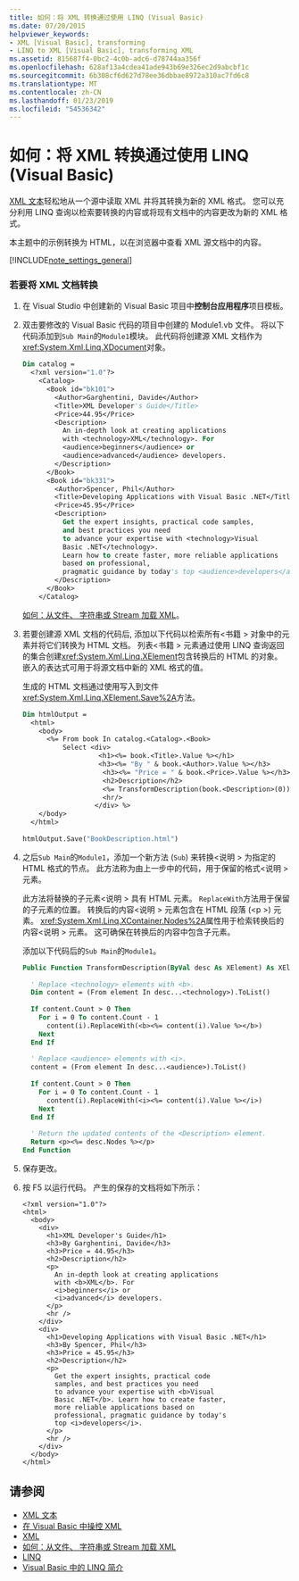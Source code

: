 ```yaml
---
title: 如何：将 XML 转换通过使用 LINQ (Visual Basic)
ms.date: 07/20/2015
helpviewer_keywords:
- XML [Visual Basic], transforming
- LINQ to XML [Visual Basic], transforming XML
ms.assetid: 815687f4-0bc2-4c0b-adc6-d78744aa356f
ms.openlocfilehash: 628af13a4cdea41ade943b69e326ec2d9abcbf1c
ms.sourcegitcommit: 6b308cf6d627d78ee36dbbae8972a310ac7fd6c8
ms.translationtype: MT
ms.contentlocale: zh-CN
ms.lasthandoff: 01/23/2019
ms.locfileid: "54536342"
---
```

# <a name="how-to-transform-xml-by-using-linq-visual-basic"></a>如何：将 XML 转换通过使用 LINQ (Visual Basic)
[XML 文本](../../../../visual-basic/language-reference/xml-literals/index.md)轻松地从一个源中读取 XML 并将其转换为新的 XML 格式。 您可以充分利用 LINQ 查询以检索要转换的内容或将现有文档中的内容更改为新的 XML 格式。  
  
 本主题中的示例转换为 HTML，以在浏览器中查看 XML 源文档中的内容。  
  
[!INCLUDE[note_settings_general](~/includes/note-settings-general-md.md)]  
  
### <a name="to-transform-an-xml-document"></a>若要将 XML 文档转换  
  
1.  在 Visual Studio 中创建新的 Visual Basic 项目中**控制台应用程序**项目模板。  
  
2.  双击要修改的 Visual Basic 代码的项目中创建的 Module1.vb 文件。 将以下代码添加到`Sub Main`的`Module1`模块。 此代码将创建源 XML 文档作为<xref:System.Xml.Linq.XDocument>对象。  
  
    ```vb  
    Dim catalog =   
      <?xml version="1.0"?>  
        <Catalog>  
          <Book id="bk101">  
            <Author>Garghentini, Davide</Author>  
            <Title>XML Developer's Guide</Title>  
            <Price>44.95</Price>  
            <Description>  
              An in-depth look at creating applications  
              with <technology>XML</technology>. For   
              <audience>beginners</audience> or   
              <audience>advanced</audience> developers.  
            </Description>  
          </Book>  
          <Book id="bk331">  
            <Author>Spencer, Phil</Author>  
            <Title>Developing Applications with Visual Basic .NET</Title>  
            <Price>45.95</Price>  
            <Description>  
              Get the expert insights, practical code samples,   
              and best practices you need   
              to advance your expertise with <technology>Visual   
              Basic .NET</technology>.   
              Learn how to create faster, more reliable applications  
              based on professional,   
              pragmatic guidance by today's top <audience>developers</audience>.  
            </Description>  
          </Book>  
        </Catalog>  
    ```  
  
     [如何：从文件、 字符串或 Stream 加载 XML](../../../../visual-basic/programming-guide/language-features/xml/how-to-load-xml-from-a-file-string-or-stream.md)。  
  
3.  若要创建源 XML 文档的代码后, 添加以下代码以检索所有\<书籍 > 对象中的元素并将它们转换为 HTML 文档。 列表\<书籍 > 元素通过使用 LINQ 查询返回的集合创建<xref:System.Xml.Linq.XElement>包含转换后的 HTML 的对象。 嵌入的表达式可用于将源文档中新的 XML 格式的值。  
  
     生成的 HTML 文档通过使用写入到文件<xref:System.Xml.Linq.XElement.Save%2A>方法。  
  
    ```vb  
    Dim htmlOutput =   
      <html>  
        <body>  
          <%= From book In catalog.<Catalog>.<Book>   
              Select <div>  
                       <h1><%= book.<Title>.Value %></h1>  
                       <h3><%= "By " & book.<Author>.Value %></h3>  
                        <h3><%= "Price = " & book.<Price>.Value %></h3>  
                        <h2>Description</h2>  
                        <%= TransformDescription(book.<Description>(0)) %>  
                        <hr/>  
                      </div> %>  
        </body>  
      </html>  
  
    htmlOutput.Save("BookDescription.html")  
    ```  
  
4.  之后`Sub Main`的`Module1`，添加一个新方法 (`Sub`) 来转换\<说明 > 为指定的 HTML 格式的节点。 此方法称为由上一步中的代码，用于保留的格式\<说明 > 元素。  
  
     此方法将替换的子元素\<说明 > 具有 HTML 元素。 `ReplaceWith`方法用于保留的子元素的位置。 转换后的内容\<说明 > 元素包含在 HTML 段落 (\<p >) 元素。 <xref:System.Xml.Linq.XContainer.Nodes%2A>属性用于检索转换后的内容\<说明 > 元素。 这可确保在转换后的内容中包含子元素。  
  
     添加以下代码后的`Sub Main`的`Module1`。  
  
    ```vb  
    Public Function TransformDescription(ByVal desc As XElement) As XElement  
  
      ' Replace <technology> elements with <b>.  
      Dim content = (From element In desc...<technology>).ToList()  
  
      If content.Count > 0 Then  
        For i = 0 To content.Count - 1  
          content(i).ReplaceWith(<b><%= content(i).Value %></b>)  
        Next  
      End If  
  
      ' Replace <audience> elements with <i>.  
      content = (From element In desc...<audience>).ToList()  
  
      If content.Count > 0 Then  
        For i = 0 To content.Count - 1  
          content(i).ReplaceWith(<i><%= content(i).Value %></i>)  
        Next  
      End If  
  
      ' Return the updated contents of the <Description> element.  
      Return <p><%= desc.Nodes %></p>  
    End Function  
    ```  
  
5.  保存更改。  
  
6.  按 F5 以运行代码。 产生的保存的文档将如下所示：  
  
    ```  
    <?xml version="1.0"?>  
    <html>  
      <body>  
        <div>  
          <h1>XML Developer's Guide</h1>  
          <h3>By Garghentini, Davide</h3>  
          <h3>Price = 44.95</h3>  
          <h2>Description</h2>  
          <p>  
            An in-depth look at creating applications  
            with <b>XML</b>. For   
            <i>beginners</i> or   
            <i>advanced</i> developers.  
          </p>  
          <hr />  
        </div>  
        <div>  
          <h1>Developing Applications with Visual Basic .NET</h1>  
          <h3>By Spencer, Phil</h3>  
          <h3>Price = 45.95</h3>  
          <h2>Description</h2>  
          <p>  
            Get the expert insights, practical code   
            samples, and best practices you need   
            to advance your expertise with <b>Visual   
            Basic .NET</b>. Learn how to create faster,  
            more reliable applications based on  
            professional, pragmatic guidance by today's   
            top <i>developers</i>.  
          </p>  
          <hr />  
        </div>  
      </body>  
    </html>  
    ```  
  
## <a name="see-also"></a>请参阅
- [XML 文本](../../../../visual-basic/language-reference/xml-literals/index.md)
- [在 Visual Basic 中操控 XML](../../../../visual-basic/programming-guide/language-features/xml/manipulating-xml.md)
- [XML](../../../../visual-basic/programming-guide/language-features/xml/index.md)
- [如何：从文件、 字符串或 Stream 加载 XML](../../../../visual-basic/programming-guide/language-features/xml/how-to-load-xml-from-a-file-string-or-stream.md)
- [LINQ](../../../../visual-basic/programming-guide/language-features/linq/index.md)
- [Visual Basic 中的 LINQ 简介](../../../../visual-basic/programming-guide/language-features/linq/introduction-to-linq.md)
